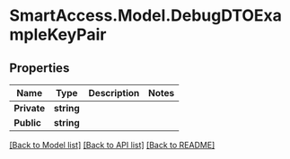 # SmartAccess.Model.DebugDTOExampleKeyPair

## Properties

Name | Type | Description | Notes
------------ | ------------- | ------------- | -------------
**Private** | **string** |  | 
**Public** | **string** |  | 

[[Back to Model list]](../README.md#documentation-for-models) [[Back to API list]](../README.md#documentation-for-api-endpoints) [[Back to README]](../README.md)

